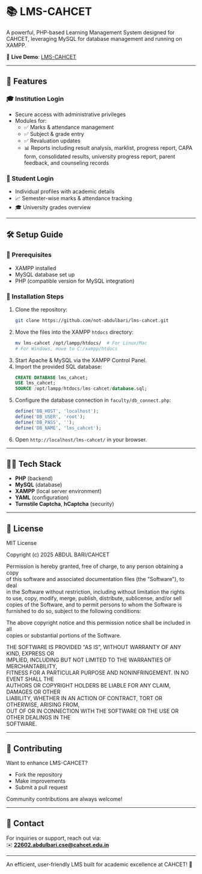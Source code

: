 # 📚 LMS-CAHCET

A powerful, PHP-based Learning Management System designed for CAHCET, leveraging MySQL for database management and running on XAMPP.

🔗 **Live Demo**: [LMS-CAHCET](https://lms.cahcet.in/)

---

## 🌟 Features

### 🎓 Institution Login
- Secure access with administrative privileges
- Modules for:
  - ✅ Marks & attendance management
  - ✅ Subject & grade entry
  - ✅ Revaluation updates
  - 📊 Reports including result analysis, marklist, progress report, CAPA form, consolidated results, university progress report, parent feedback, and counseling records

### 🏫 Student Login
- Individual profiles with academic details
- 📈 Semester-wise marks & attendance tracking
- 🎓 University grades overview

---

## 🛠️ Setup Guide

### 📌 Prerequisites
- XAMPP installed
- MySQL database set up
- PHP (compatible version for MySQL integration)

### 🚀 Installation Steps
1. Clone the repository:
   ```bash
   git clone https://github.com/not-abdulbari/lms-cahcet.git
   ```
2. Move the files into the XAMPP `htdocs` directory:
   ```bash
   mv lms-cahcet /opt/lampp/htdocs/  # For Linux/Mac
   # For Windows, move to C:/xampp/htdocs
   ```
3. Start Apache & MySQL via the XAMPP Control Panel.
4. Import the provided SQL database:
   ```sql
   CREATE DATABASE lms_cahcet;
   USE lms_cahcet;
   SOURCE /opt/lampp/htdocs/lms-cahcet/database.sql;
   ```
5. Configure the database connection in `faculty/db_connect.php`:
   ```php
   define('DB_HOST', 'localhost');
   define('DB_USER', 'root');
   define('DB_PASS', '');
   define('DB_NAME', 'lms_cahcet');
   ```
6. Open `http://localhost/lms-cahcet/` in your browser.

---

## 🧑‍💻 Tech Stack

- **PHP** (backend)
- **MySQL** (database)
- **XAMPP** (local server environment)
- **YAML** (configuration)
- **Turnstile Captcha**, **hCaptcha** (security)

---

## 📜 License

MIT License  

Copyright (c) 2025 ABDUL BARI/CAHCET  

Permission is hereby granted, free of charge, to any person obtaining a copy  
of this software and associated documentation files (the "Software"), to deal  
in the Software without restriction, including without limitation the rights  
to use, copy, modify, merge, publish, distribute, sublicense, and/or sell  
copies of the Software, and to permit persons to whom the Software is  
furnished to do so, subject to the following conditions:  

The above copyright notice and this permission notice shall be included in all  
copies or substantial portions of the Software.  

THE SOFTWARE IS PROVIDED "AS IS", WITHOUT WARRANTY OF ANY KIND, EXPRESS OR  
IMPLIED, INCLUDING BUT NOT LIMITED TO THE WARRANTIES OF MERCHANTABILITY,  
FITNESS FOR A PARTICULAR PURPOSE AND NONINFRINGEMENT. IN NO EVENT SHALL THE  
AUTHORS OR COPYRIGHT HOLDERS BE LIABLE FOR ANY CLAIM, DAMAGES OR OTHER  
LIABILITY, WHETHER IN AN ACTION OF CONTRACT, TORT OR OTHERWISE, ARISING FROM,  
OUT OF OR IN CONNECTION WITH THE SOFTWARE OR THE USE OR OTHER DEALINGS IN THE  
SOFTWARE.  

---



## 🤝 Contributing

Want to enhance LMS-CAHCET?  
- Fork the repository  
- Make improvements  
- Submit a pull request  

Community contributions are always welcome!

---

## 📧 Contact

For inquiries or support, reach out via:  
✉️ **22602.abdulbari.cse@cahcet.edu.in**

---

An efficient, user-friendly LMS built for academic excellence at CAHCET! 🚀
